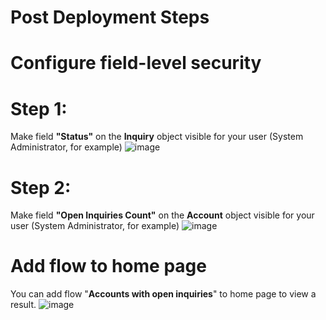 # Post Deployment Steps

# Configure field-level security

# Step 1:
Make field **"Status"** on the **Inquiry** object visible for your user (System Administrator, for example)
![image](https://github.com/4Foxy/FlowTestTask/assets/65070631/b91becd2-7883-4443-af08-726fa158abaa)

# Step 2:
Make field **"Open Inquiries Count"** on the **Account** object visible for your user (System Administrator, for example)
![image](https://github.com/4Foxy/FlowTestTask/assets/65070631/b91becd2-7883-4443-af08-726fa158abaa)

# Add flow to home page
You can add flow "**Accounts with open inquiries**" to home page to view a result.
![image](https://github.com/4Foxy/FlowTestTask/assets/65070631/cc3b200a-5589-42c7-8500-55bb6a7fcb1f)






